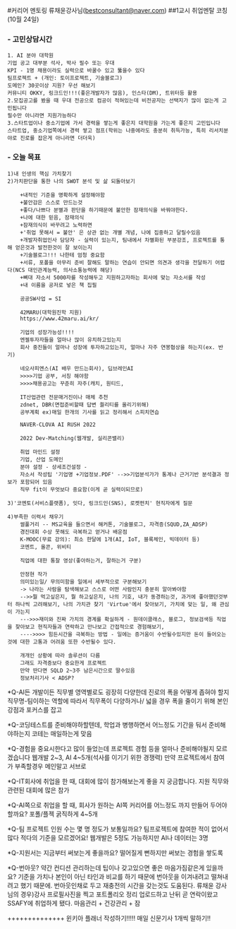 #커리어 멘토링 류채윤강사님(bestconsultant@naver.com)
##1교시 취업멘탈 코칭(10월 24일)

### - 고민상담시간
    1. AI 분야 대학원
	기업 공고 대부분 석사, 박사 필수 또는 우대
	KPI - 1명 채용이라도 실력으로 바꿀수 있고 뚫을수 있다
	팀프로젝트 + (개인: 토이프로젝트, 기술블로그)
	도메인? 30곳이상 지원? 우선 해보기
	커뮤니티 OKKY, 링크드인!!!(좋은개발자가 많음), 인스타(DM), 트위터등 활용
    2.모집공고를 봤을 때 우대 전공으로 컴공이 적혀있는데 비전공자는 선택지가 많이 없는게 고민됩니다
	필수만 아니라면 지원가능하다
    3.스타트업이나 중소기업에 가서 경력을 쌓는게 좋은지 대학원을 가는게 좋은지 고민입니다
	스타트업, 중소기업쪽에서 경력 쌓고 점프(학위는 나중에라도 충분히 취득가능, 특히 리서치분야로 진로를 잡은게 아니라면 더더욱)

### - 오늘 목표
    1)내 인생의 핵심 가치찾기
    2)가치판단을 통한 나의 SWOT 분석 및 삶 되돌아보기

        +내적인 기준을 명확하게 설정해야함
        +불안감은 스스로 만드는것
        +좋다/나쁘다 분별과 판단을 하기때문에 불안한 잠재의식을 바꿔야한다.
        +나에 대한 믿음, 잠재의식
        +잠재의식이 바꾸려고 노력하면
        +'취업 못해서 = 불안' 은 상관 없는 개별 개념, 나에 집중하고 달릴수있음
        +개발자취업인사 담당자 - 실력이 있는지, 팀내에서 차별화된 부분강조, 프로젝트를 통해 얻은것과 발전한것이 잘 보이는지
        +기술블로그!!! 나한테 엄청 중요함
        +서류, 포폴을 아무리 준비 잘해도 말하는 연습이 안되면 의견과 생각을 전달하기 어렵다(NCS 대인관계능력, 의사소통능력에 해당)
        +뼈대 자소서 5000자를 작성해두고 지원하고자하는 회사에 맞는 자소서를 작성
        +내 이름을 공저로 넣은 책 집필

        공공SW사업 = SI

        42MARU(대학원진학 지원)
        https://www.42maru.ai/kr/

        기업의 성장가능성!!!!
        엔젤투자자들을 얼마나 많이 유치하고있는지
        회사 중진들이 얼마나 성장에 투자하고있는지, 얼마나 자주 연봉협상을 하는지(ex. 반기)

        네오사피엔스(AI 배우 만드는회사), 딥브레인AI
        >>>>기업 공부, 서칭 해야함
        >>>>채용공고는 꾸준히 자주(캐치, 원티드, 

        IT산업관련 전문매거진이나 매체 추천
        zdnet, DBR(면접준비할때 답변 퀄리티를 올리기위해)
        공부계획 ex)매일 한개의 기사를 읽고 정리해서 스피치연습

        NAVER-CLOVA AI RUSH 2022

        2022 Dev-Matching(웹개발, 실리콘밸리)

        취업 마인드 설정
        기업, 산업 도메인
        분야 설정 - 상세조건설정 - 
        자소서 작성팁 '기업명 +기업정보.PDF' -->>기업분석가가 통계나 근거기반 분석결과 정보가 포함되어 있음
        직무 fit이 무엇보다 중요함(이게 곧 실력이되므로)

    3)'코멘토(서비스플랫폼), 잇다, 링크드인(SNS), 로켓펀치' 현직자에게 질문

    4)부족한 이력서 채우기
        썰풀거리 -- MS교육을 들으면서 해커톤, 기술블로그, 자격증(SQUD,ZA_ADSP)
        경진대회 수상 못해도 극복하고 얻거나 배운점
        K-MOOC(무료 강의): 최소 한달에 1개(AI, IoT, 블록체인, 빅데이터 등)
        코멘트, 올콘, 위비티

        직업에 대한 통찰 영상(좋아하는거, 잘하는거 구분)

        안정현 작가
        의미있는일/ 무의미함을 일에서 세부적으로 구분해보기
        -> 나라는 사람을 탐색해보고 스스로 어떤 사람인지 충분히 알아봐야함
        -->>뭘 먹고싶은지, 뭘 하고싶은지, 나의 기호, 내가 동경하는것, 과거에 좋아했던것부터 하나씩 고려해보기, 나의 가치관 찾기 'Virtue'에서 찾아보기, 가치에 맞는 일, 왜 관심이 가는지
        --->>>재미와 진짜 가치의 경계를 확실하게 - 원데이클래스, 블로그, 정보검색등 직업을 찾아보고 현직자들과 연락하고 만나보고 간접적으로 경험해보기,
        ---->>>> 힘든시간을 극복하는 방법 - 일에는 증거움이 수반될수있지만 돈이 들어오는것에 대한 고통과 어려움 또한 수반될수 있다. 

        개개인 상황에 따라 솔루션이 다름
        그래도 자격증보다 중요한게 프로젝트
        만약 딴다면 SQLD 2~3주 남은시간으로 딸수있음
        정보처리기사 < ADSP?

*Q-AI든 개발이든 직무별 영역별로도 굉장히 다양한데 진로의 폭을 어떻게 좁혀야 할지
직무명-팀이하는 역할에 따라서 직무폭이 다양하거나/ 넓을 경우 폭을 줄이기 위해 본인강점과 포커스를 잡고

*Q-코딩테스트를 준비해야하할텐데, 학업과 병행하면서 어느정도 기간을 둬서 준비해야하는지
코테는 매일하는게 맞음

*Q-경험을 중요시한다고 많이 들었는데 프로젝트 경험 등을 얼마나 준비해야될지 모르겠습니다
웹개발 2~3,  AI 4~5개(석사를 이기기 위한 경쟁력)
만약 프로젝트에서 참여가 부족할경우 메인말고 서브로

*Q-IT회사에 취업을 한 때, 대회에 많이 참가해보는게 좋을 지 궁금합니다.
지원 직무와 관련된 대회에 많은 참가

*Q-AI쪽으로 취업을 할 때, 회사가 원하는 AI쪽 커리어를 어느정도 까지 만들어 두어야 할까요?
포폴/플젝 굵직하게 4~5개

*Q-팀 프로젝트 인원 수는 몇 명 정도가 보통일까요? 팀프로젝트에 참여한 적이 없어서 많다 적다의 기준을 모르겠어요!
웹개발은 5정도 가능하지만 AI나 데이터는 3명

*Q-지원서는 지금부터 써보는게 좋을까요?
떨어질게 뻔하지만 써보는 경험을 쌓도록

*Q-번아웃? 약간 컨디션 관리하는데 팁이나 갖고있으면 좋은 마음가짐같은게 있을까요?
기준을 가치나 본인이 아닌 타인과 비교를 하기 때문에 번아웃을 이겨내려고 떨쳐내려고 했기 때문에.
번아웃인채로 두고 재충전의 시간을 갖는것도 도움된다.
류채윤 강사님의 경우)강사 프로필사진을 찍고 포트폴리오 정리 업로드하고 난뒤 곧 연락이왔고 SSAFY에 취업하게 됐다.
마음관리 + 건강관리 + 잠


++++++++++++++
윈키아 플래너 작성하기!!!!!
매일 신문기사 1개씩 말하기!!
